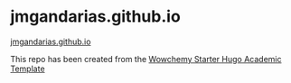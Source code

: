 # jmgandarias.github.io
[jmgandarias.github.io](https://jmgandarias.github.io)


This repo has been created from the [Wowchemy Starter Hugo Academic Template](https://github.com/wowchemy/starter-hugo-academic)
